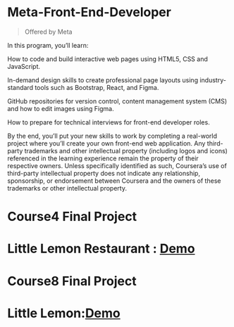 # Meta-Front-End-Developer
> Offered by Meta

In this program, you’ll learn: 

How to code and build interactive web pages using HTML5, CSS and JavaScript. 

In-demand design skills to create professional page layouts using industry-standard tools such as Bootstrap, React, and Figma. 

GitHub repositories for version control, content management system (CMS) and how to edit images using Figma. 

How to prepare for technical interviews for front-end developer roles.

By the end, you’ll put your new skills to work by completing a real-world project where you’ll create your own front-end web application. Any third-party trademarks and other intellectual property (including logos and icons) referenced in the learning experience remain the property of their respective owners. Unless specifically identified as such, Coursera’s use of third-party intellectual property does not indicate any relationship, sponsorship, or endorsement between Coursera and the owners of these trademarks or other intellectual property.

# Course4  Final Project
# Little Lemon Restaurant : [Demo](https://yanshao113.github.io/little_lemon/index.html)

# Course8  Final Project
# Little Lemon:[Demo](https://yanshao113.github.io/little-lemon-app/)
